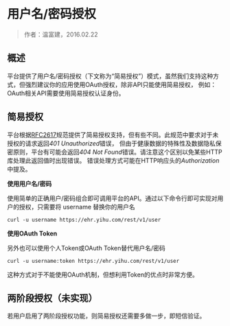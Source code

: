 用户名/密码授权
====================

> 作者：温富建，2016.02.22

概述
---------------------

平台提供了用户名/密码授权（下文称为“简易授权”）模式，虽然我们支持这种方式，但强烈建议你的应用使用OAuth授权，除非API只能使用简易授权，
例如：OAuth相关API需要使用简易授权认证身份。

简易授权
---------------------

平台根据[RFC2617](http://www.ietf.org/rfc/rfc2617.txt)规范提供了简易授权支持，但有些不同。此规范中要求对于未授权的请求返回*401 Unauthorized*错误，
但由于健康数据的特殊性及数据隐私保密原则，平台有可能会返回*404 Not Found*错误。请注意这个区别以免某些HTTP库处理此返回值时出现错误。
错误处理方式可能在HTTP响应头的*Authorization*中提及。

**使用用户名/密码**

使用简单的正确用户/密码组合即可调用平台的API。通过以下命令行即可实现对用户的授权，只需要将 username 替换你的用户名

	curl -u username https://ehr.yihu.com/rest/v1/user
	
**使用OAuth Token**

另外也可以使用个人Token或OAuth Token替代用户名/密码

	curl -u username:token https://ehr.yihu.com/rest/v1/user
	
这种方式对于不能使用OAuth机制，但想利用Token的优点时非常方便。

两阶段授权（未实现）
---------------------

若用户启用了两阶段授权功能，则简易授权还需要多做一步，即短信验证。